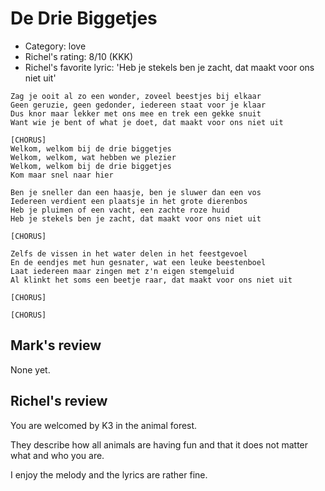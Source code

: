 # De Drie Biggetjes

 * Category: love
 * Richel's rating: 8/10 (KKK)
 * Richel's favorite lyric: 'Heb je stekels ben je zacht, dat maakt voor ons niet uit'

```
Zag je ooit al zo een wonder, zoveel beestjes bij elkaar
Geen geruzie, geen gedonder, iedereen staat voor je klaar
Dus knor maar lekker met ons mee en trek een gekke snuit
Want wie je bent of what je doet, dat maakt voor ons niet uit

[CHORUS]
Welkom, welkom bij de drie biggetjes
Welkom, welkom, wat hebben we plezier
Welkom, welkom bij de drie biggetjes
Kom maar snel naar hier

Ben je sneller dan een haasje, ben je sluwer dan een vos
Iedereen verdient een plaatsje in het grote dierenbos
Heb je pluimen of een vacht, een zachte roze huid
Heb je stekels ben je zacht, dat maakt voor ons niet uit

[CHORUS]

Zelfs de vissen in het water delen in het feestgevoel
En de eendjes met hun gesnater, wat een leuke beestenboel
Laat iedereen maar zingen met z'n eigen stemgeluid
Al klinkt het soms een beetje raar, dat maakt voor ons niet uit

[CHORUS]

[CHORUS]
```
## Mark's review

None yet.

## Richel's review

You are welcomed by K3 in the animal forest.

They describe how all animals are having fun and that it does not matter what and who you are.

I enjoy the melody and the lyrics are rather fine.
